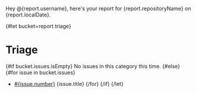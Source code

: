 Hey @{report.username}, here's your report for {report.repositoryName} on {report.localDate}.

{#let bucket=report.triage}
# Triage
{#if bucket.issues.isEmpty}
No issues in this category this time.
{#else}
{#for issue in bucket.issues}
 - [#{issue.number}]({issue.url}) {issue.title}
{/for}
{/if}
{/let}
